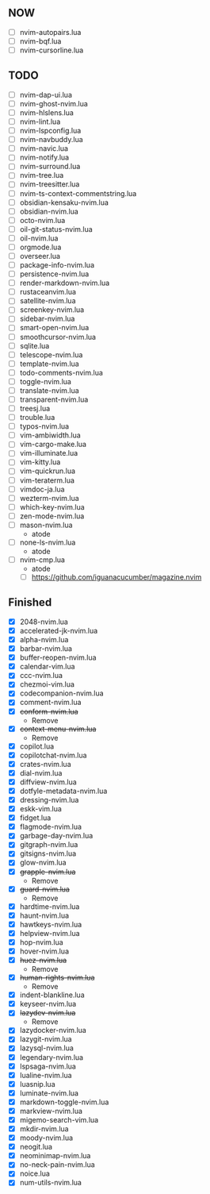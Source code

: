 ## NOW
- [ ] nvim-autopairs.lua
- [ ] nvim-bqf.lua
- [ ] nvim-cursorline.lua

## TODO
- [ ] nvim-dap-ui.lua
- [ ] nvim-ghost-nvim.lua
- [ ] nvim-hlslens.lua
- [ ] nvim-lint.lua
- [ ] nvim-lspconfig.lua
- [ ] nvim-navbuddy.lua
- [ ] nvim-navic.lua
- [ ] nvim-notify.lua
- [ ] nvim-surround.lua
- [ ] nvim-tree.lua
- [ ] nvim-treesitter.lua
- [ ] nvim-ts-context-commentstring.lua
- [ ] obsidian-kensaku-nvim.lua
- [ ] obsidian-nvim.lua
- [ ] octo-nvim.lua
- [ ] oil-git-status-nvim.lua
- [ ] oil-nvim.lua
- [ ] orgmode.lua
- [ ] overseer.lua
- [ ] package-info-nvim.lua
- [ ] persistence-nvim.lua
- [ ] render-markdown-nvim.lua
- [ ] rustaceanvim.lua
- [ ] satellite-nvim.lua
- [ ] screenkey-nvim.lua
- [ ] sidebar-nvim.lua
- [ ] smart-open-nvim.lua
- [ ] smoothcursor-nvim.lua
- [ ] sqlite.lua
- [ ] telescope-nvim.lua
- [ ] template-nvim.lua
- [ ] todo-comments-nvim.lua
- [ ] toggle-nvim.lua
- [ ] translate-nvim.lua
- [ ] transparent-nvim.lua
- [ ] treesj.lua
- [ ] trouble.lua
- [ ] typos-nvim.lua
- [ ] vim-ambiwidth.lua
- [ ] vim-cargo-make.lua
- [ ] vim-illuminate.lua
- [ ] vim-kitty.lua
- [ ] vim-quickrun.lua
- [ ] vim-teraterm.lua
- [ ] vimdoc-ja.lua
- [ ] wezterm-nvim.lua
- [ ] which-key-nvim.lua
- [ ] zen-mode-nvim.lua
- [ ] mason-nvim.lua
    - atode
- [ ] none-ls-nvim.lua
    - atode
- [ ] nvim-cmp.lua
    - atode
    - [ ] https://github.com/iguanacucumber/magazine.nvim

## Finished
- [x] 2048-nvim.lua
- [x] accelerated-jk-nvim.lua
- [x] alpha-nvim.lua
- [x] barbar-nvim.lua
- [x] buffer-reopen-nvim.lua
- [x] calendar-vim.lua
- [x] ccc-nvim.lua
- [x] chezmoi-vim.lua
- [x] codecompanion-nvim.lua
- [x] comment-nvim.lua
- [x] ~~conform-nvim.lua~~
    - Remove
- [x] ~~context-menu-nvim.lua~~
    - Remove
- [x] copilot.lua
- [x] copilotchat-nvim.lua
- [x] crates-nvim.lua
- [x] dial-nvim.lua
- [x] diffview-nvim.lua
- [x] dotfyle-metadata-nvim.lua
- [x] dressing-nvim.lua
- [x] eskk-vim.lua
- [x] fidget.lua
- [x] flagmode-nvim.lua
- [x] garbage-day-nvim.lua
- [x] gitgraph-nvim.lua
- [x] gitsigns-nvim.lua
- [x] glow-nvim.lua
- [x] ~~grapple-nvim.lua~~
    - Remove
- [x] ~~guard-nvim.lua~~
    - Remove
- [x] hardtime-nvim.lua
- [x] haunt-nvim.lua
- [x] hawtkeys-nvim.lua
- [x] helpview-nvim.lua
- [x] hop-nvim.lua
- [x] hover-nvim.lua
- [x] ~~huez-nvim.lua~~
    - Remove
- [x] ~~human-rights-nvim.lua~~
    - Remove
- [x] indent-blankline.lua
- [x] keyseer-nvim.lua
- [x] ~~lazydev-nvim.lua~~
    - Remove
- [x] lazydocker-nvim.lua
- [x] lazygit-nvim.lua
- [x] lazysql-nvim.lua
- [x] legendary-nvim.lua
- [x] lspsaga-nvim.lua
- [x] lualine-nvim.lua
- [x] luasnip.lua
- [x] luminate-nvim.lua
- [x] markdown-toggle-nvim.lua
- [x] markview-nvim.lua
- [x] migemo-search-vim.lua
- [x] mkdir-nvim.lua
- [x] moody-nvim.lua
- [x] neogit.lua
- [x] neominimap-nvim.lua
- [x] no-neck-pain-nvim.lua
- [x] noice.lua
- [x] num-utils-nvim.lua
